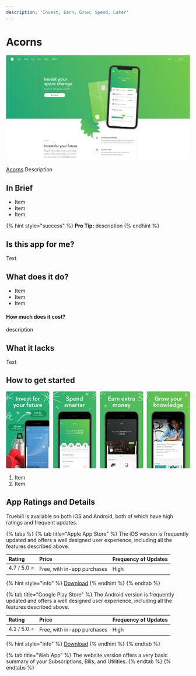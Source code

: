 ```yaml
---
description: 'Invest, Earn, Grow, Spend, Later'
---
```


# Acorns

![Acorns Website](../.gitbook/assets/acorns-web.png)

[Acorns](https://www.acorns.com/) Description

## In Brief

* Item
* Item
* Item

{% hint style="success" %}
**Pro Tip:** description
{% endhint %}

## Is this app for me?

Text

## What does it do?

* Item
* Item
* Item

#### How much does it cost?

description

## What it lacks

Text

## How to get started

![Acorns App](../.gitbook/assets/acorns-app.png)

1. Item
2. Item

## App Ratings and Details

Truebill is available on both iOS and Android, both of which have high ratings and frequent updates.

{% tabs %}
{% tab title="Apple App Store" %}
The iOS version is frequently updated and offers a well designed user experience, including all the features described above.

| Rating | Price | Frequency of Updates |
| :--- | :--- | :--- |
| 4.7 / 5.0 ⭐ | Free, with in-app purchases | High |

{% hint style="info" %}
[Download](https://itunes.apple.com/us/app/truebill-budget-bill-tracker/id1130616675?mt=8)
{% endhint %}
{% endtab %}

{% tab title="Google Play Store" %}
The Android version is frequently updated and offers a well designed user experience, including all the features described above.

| Rating | Price | Frequency of Updates |
| :--- | :--- | :--- |
| 4.1 / 5.0 ⭐ | Free, with in-app purchases | High |

{% hint style="info" %}
[Download](https://play.google.com/store/apps/details?id=com.truebill&hl=en_US)
{% endhint %}
{% endtab %}

{% tab title="Web App" %}
The website version offers a very basic summary of your Subscriptions, Bills, and Utilities.
{% endtab %}
{% endtabs %}
